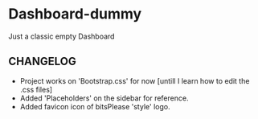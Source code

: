 # Dashboard-dummy
Just a classic empty Dashboard

## CHANGELOG
- Project works on 'Bootstrap.css' for now [untill I learn how to edit the .css files]
- Added 'Placeholders' on the sidebar for reference.
- Added favicon icon of bitsPlease 'style' logo.
